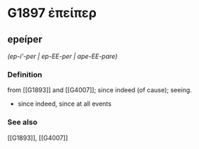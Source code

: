 # G1897 ἐπείπερ

## epeíper

_(ep-i'-per | ep-EE-per | ape-EE-pare)_

### Definition

from [[G1893]] and [[G4007]]; since indeed (of cause); seeing.

- since indeed, since at all events

### See also

[[G1893]], [[G4007]]

